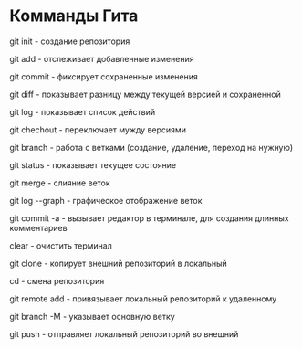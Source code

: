 # Комманды Гита

git init - создание репозитория

git add - отслеживает добавленные изменения

git commit - фиксирует сохраненные изменения

git diff - показывает разницу между текущей версией и сохраненной

git log - показывает список действий

git chechout - переключает мужду версиями

git branch - работа с ветками (создание, удаление, переход на нужную)

git status - показывает текущее состояние

git merge - слияние веток

git log --graph - графическое отображение веток

git commit -a - вызывает редактор в терминале, для создания длинных комментариев

clear - очистить терминал

git clone - копирует внешний репозиторий в локальный

cd - смена репозитория

git remote add - привязывает локальный репозиторий к удаленному

git branch -M - указывает основную ветку

git push - отправляет локальный репозиторий во внешний